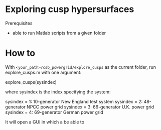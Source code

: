 # Exploring cusp hypersurfaces

Prerequisites
- able to run Matlab scripts from a given folder

# How to

With `<your_path>/csb_powergrid/explore_cusps` as the current folder, run explore_cusps.m with one argument:

  explore_cusps(sysindex)

where sysindex is the index specifying the system:

  sysindex = 1: 10-generator New England test system
  sysindex = 2: 48-generator NPCC power grid
  sysindex = 3: 66-generator U.K. power grid
  sysindex = 4: 69-generator German power grid

It will open a GUI in which a  be able to 

